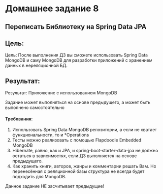 # Домашнее задание 8

## Переписать Библиотеку на Spring Data JPA 

## Цель:
Цель: После выполнения ДЗ вы сможете использовать Spring Data MongoDB и саму MongoDB для разработки приложений с хранением данных в нереляционной БД.  

## Результат:
Результат: Приложение с использованием MongoDB

Задание может выполняться на основе предыдущего, а может быть выполнено самостоятельно

#### Требования:
1. Использовать Spring Data MongoDB репозитории, а если не хватает функциональности, то и *Operations
2. Тесты можно реализовать с помощью Flapdoodle Embedded MongoDB
3. Hibernate, равно, как и JPA, и spring-boot-starter-data-jpa не должно остаться в зависимостях, если ДЗ выполняется на основе предыдущего.
4. Как хранить книги, авторов, жанры и комментарии решать Вам. Но перенесённая с реляционной базы структура не всегда будет подходить для MongoDB.

Данное задание НЕ засчитывает предыдущие!